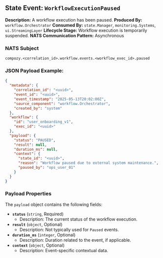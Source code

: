 ## State Event: `WorkflowExecutionPaused`

**Description:** A workflow execution has been paused.
**Produced By:** `workflow.Orchestrator`
**Consumed By:** `state.Manager`, `monitoring.Systems`, `ui.StreamingLayer`
**Lifecycle Stage:** Workflow execution is temporarily suspended.
**NATS Communication Pattern:** Asynchronous

### NATS Subject

`compozy.<correlation_id>.workflow.events.<workflow_exec_id>.paused`

### JSON Payload Example:

```json
{
  "metadata": {
    "correlation_id": "<uuid>",
    "event_id": "<uuid>",
    "event_timestamp": "2025-05-13T20:02:00Z",
    "source_component": "workflow.Orchestrator",
    "created_by": "system" 
  },
  "workflow": {
    "id": "user_onboarding_v1",
    "exec_id": "<uuid>"
  },
  "payload": {
    "status": "PAUSED",
    "result": null,
    "duration_ms": null,
    "context": {
      "state_id": "<uuid>",
      "reason": "Workflow paused due to external system maintenance.",
      "paused_by": "ops_user_01"
    }
  }
}
```

### Payload Properties

The `payload` object contains the following fields:
-   **`status`** (`string`, Required)
    -   Description: The current status of the workflow execution.
-   **`result`** (`object`, Optional)
    -   Description: Not typically used for `Paused` events.
-   **`duration_ms`** (`integer`, Optional)
    -   Description: Duration related to the event, if applicable.
-   **`context`** (`object`, Optional)
    -   Description: Event-specific contextual data.